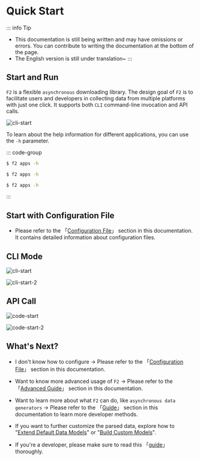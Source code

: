 # Quick Start

::: info Tip
- This documentation is still being written and may have omissions or errors. You can contribute to writing the documentation at the bottom of the page.
- The English version is still under translation~
:::

## Start and Run

`F2` is a flexible `asynchronous` downloading library. The design goal of `F2` is to facilitate users and developers in collecting data from multiple platforms with just one click. It supports both `CLI` command-line invocation and API calls.

![cli-start](/f2-help.png)

To learn about the help information for different applications, you can use the `-h` parameter.

::: code-group

```sh [Windows]
$ f2 apps -h
```

```sh [Linux]
$ f2 apps -h
```

```sh [MacOS]
$ f2 apps -h
```
:::

## Start with Configuration File

- Please refer to the 「[Configuration File](/site-config)」 section in this documentation. It contains detailed information about configuration files.

## CLI Mode

![cli-start](/douyin/cli-start.png)

![cli-start-2](/douyin/cli-start-2.png)

## API Call

![code-start](/douyin/code-start.png)

![code-start-2](/douyin/code-start-2.png)

## What's Next?

- I don't know how to configure -> Please refer to the 「[Configuration File](/site-config)」 section in this documentation.

- Want to know more advanced usage of `F2` -> Please refer to the 「[Advanced Guide](/advance-guide)」 section in this documentation.

- Want to learn more about what `F2` can do, like `asynchronous data generators` -> Please refer to the 「[Guide](/guide/what-is-f2)」 section in this documentation to learn more developer methods.

- If you want to further customize the parsed data, explore how to "[Extend Default Data Models](/en/guide/custom-model)" or "[Build Custom Models](/en/guide/custom-model)".

- If you're a developer, please make sure to read this 「[guide](/guide/what-is-f2)」 thoroughly.
